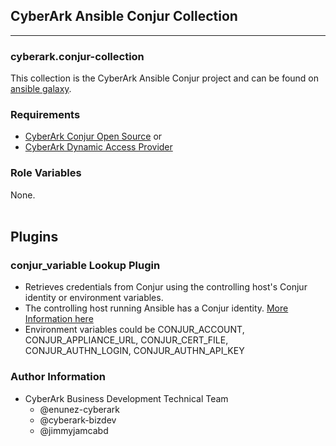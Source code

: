 ## CyberArk Ansible Conjur Collection

****

### cyberark.conjur-collection

This collection is the CyberArk Ansible Conjur project and can be found on [ansible galaxy](https://galaxy.ansible.com/cyberark/conjur).

### Requirements

- [CyberArk Conjur Open Source](https://www.conjur.org) or
- [CyberArk Dynamic Access Provider](https://docs.cyberark.com/Product-Doc/OnlineHelp/AAM-DAP/Latest/en/Content/Resources/_TopNav/cc_Home.htm)

### Role Variables

None.
<br>
<br>

## Plugins

### conjur_variable Lookup Plugin

- Retrieves credentials from Conjur using the controlling host's Conjur identity or environment variables.
- The controlling host running Ansible has a Conjur identity. [More Information here](https://docs.conjur.org/latest/en/Content/Get%20Started/key_concepts/machine_identity.html)
- Environment variables could be CONJUR_ACCOUNT, CONJUR_APPLIANCE_URL, CONJUR_CERT_FILE, CONJUR_AUTHN_LOGIN, CONJUR_AUTHN_API_KEY


### Author Information
- CyberArk Business Development Technical Team 
    - @enunez-cyberark
    - @cyberark-bizdev
    - @jimmyjamcabd
